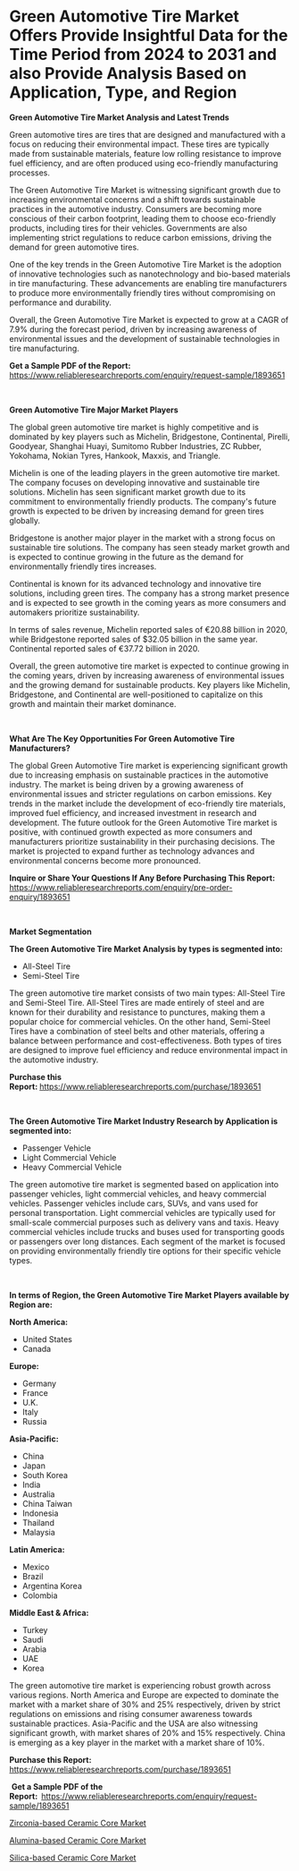 <p><h1>Green Automotive Tire Market Offers Provide Insightful Data for the Time Period from 2024 to 2031 and also Provide Analysis Based on Application, Type, and Region</h1></p><p><strong>Green Automotive Tire Market Analysis and Latest Trends</strong></p>
<p><p>Green automotive tires are tires that are designed and manufactured with a focus on reducing their environmental impact. These tires are typically made from sustainable materials, feature low rolling resistance to improve fuel efficiency, and are often produced using eco-friendly manufacturing processes.</p><p>The Green Automotive Tire Market is witnessing significant growth due to increasing environmental concerns and a shift towards sustainable practices in the automotive industry. Consumers are becoming more conscious of their carbon footprint, leading them to choose eco-friendly products, including tires for their vehicles. Governments are also implementing strict regulations to reduce carbon emissions, driving the demand for green automotive tires.</p><p>One of the key trends in the Green Automotive Tire Market is the adoption of innovative technologies such as nanotechnology and bio-based materials in tire manufacturing. These advancements are enabling tire manufacturers to produce more environmentally friendly tires without compromising on performance and durability.</p><p>Overall, the Green Automotive Tire Market is expected to grow at a CAGR of 7.9% during the forecast period, driven by increasing awareness of environmental issues and the development of sustainable technologies in tire manufacturing.</p></p>
<p><strong>Get a Sample PDF of the Report:&nbsp;</strong> <a href="https://www.reliableresearchreports.com/enquiry/request-sample/1893651">https://www.reliableresearchreports.com/enquiry/request-sample/1893651</a></p>
<p>&nbsp;</p>
<p><strong>Green Automotive Tire Major Market Players</strong></p>
<p><p>The global green automotive tire market is highly competitive and is dominated by key players such as Michelin, Bridgestone, Continental, Pirelli, Goodyear, Shanghai Huayi, Sumitomo Rubber Industries, ZC Rubber, Yokohama, Nokian Tyres, Hankook, Maxxis, and Triangle. </p><p>Michelin is one of the leading players in the green automotive tire market. The company focuses on developing innovative and sustainable tire solutions. Michelin has seen significant market growth due to its commitment to environmentally friendly products. The company's future growth is expected to be driven by increasing demand for green tires globally.</p><p>Bridgestone is another major player in the market with a strong focus on sustainable tire solutions. The company has seen steady market growth and is expected to continue growing in the future as the demand for environmentally friendly tires increases.</p><p>Continental is known for its advanced technology and innovative tire solutions, including green tires. The company has a strong market presence and is expected to see growth in the coming years as more consumers and automakers prioritize sustainability.</p><p>In terms of sales revenue, Michelin reported sales of €20.88 billion in 2020, while Bridgestone reported sales of $32.05 billion in the same year. Continental reported sales of €37.72 billion in 2020.</p><p>Overall, the green automotive tire market is expected to continue growing in the coming years, driven by increasing awareness of environmental issues and the growing demand for sustainable products. Key players like Michelin, Bridgestone, and Continental are well-positioned to capitalize on this growth and maintain their market dominance.</p></p>
<p>&nbsp;</p>
<p><strong>What Are The Key Opportunities For Green Automotive Tire Manufacturers?</strong></p>
<p><p>The global Green Automotive Tire market is experiencing significant growth due to increasing emphasis on sustainable practices in the automotive industry. The market is being driven by a growing awareness of environmental issues and stricter regulations on carbon emissions. Key trends in the market include the development of eco-friendly tire materials, improved fuel efficiency, and increased investment in research and development. The future outlook for the Green Automotive Tire market is positive, with continued growth expected as more consumers and manufacturers prioritize sustainability in their purchasing decisions. The market is projected to expand further as technology advances and environmental concerns become more pronounced.</p></p>
<p><strong>Inquire or Share Your Questions If Any Before Purchasing This Report:</strong> <a href="https://www.reliableresearchreports.com/enquiry/pre-order-enquiry/1893651">https://www.reliableresearchreports.com/enquiry/pre-order-enquiry/1893651</a></p>
<p>&nbsp;</p>
<p><strong>Market Segmentation</strong></p>
<p><strong>The Green Automotive Tire Market Analysis by types is segmented into:</strong></p>
<p><ul><li>All-Steel Tire</li><li>Semi-Steel Tire</li></ul></p>
<p><p>The green automotive tire market consists of two main types: All-Steel Tire and Semi-Steel Tire. All-Steel Tires are made entirely of steel and are known for their durability and resistance to punctures, making them a popular choice for commercial vehicles. On the other hand, Semi-Steel Tires have a combination of steel belts and other materials, offering a balance between performance and cost-effectiveness. Both types of tires are designed to improve fuel efficiency and reduce environmental impact in the automotive industry.</p></p>
<p><strong>Purchase this Report:&nbsp;</strong><a href="https://www.reliableresearchreports.com/purchase/1893651">https://www.reliableresearchreports.com/purchase/1893651</a></p>
<p>&nbsp;</p>
<p><strong>The Green Automotive Tire Market Industry Research by Application is segmented into:</strong></p>
<p><ul><li>Passenger Vehicle</li><li>Light Commercial Vehicle</li><li>Heavy Commercial Vehicle</li></ul></p>
<p><p>The green automotive tire market is segmented based on application into passenger vehicles, light commercial vehicles, and heavy commercial vehicles. Passenger vehicles include cars, SUVs, and vans used for personal transportation. Light commercial vehicles are typically used for small-scale commercial purposes such as delivery vans and taxis. Heavy commercial vehicles include trucks and buses used for transporting goods or passengers over long distances. Each segment of the market is focused on providing environmentally friendly tire options for their specific vehicle types.</p></p>
<p>&nbsp;</p>
<p><strong>In terms of Region, the Green Automotive Tire Market Players available by Region are:</strong></p>
<p>
    <p> <strong> North America: </strong>
        <ul>
            <li>United States</li>
            <li>Canada</li>
        </ul>
        </p> 
    <p> <strong> Europe: </strong>
        <ul>
            <li>Germany</li>
            <li>France</li>
            <li>U.K.</li>
            <li>Italy</li>
            <li>Russia</li>
        </ul>
        </p> 
    <p> <strong> Asia-Pacific: </strong>
        <ul>
            <li>China</li>
            <li>Japan</li>
            <li>South Korea</li>
            <li>India</li>
            <li>Australia</li>
            <li>China Taiwan</li>
            <li>Indonesia</li>
            <li>Thailand</li>
            <li>Malaysia</li>
        </ul>
        </p> 
    <p> <strong> Latin America: </strong>
        <ul>
            <li>Mexico</li>
            <li>Brazil</li>
            <li>Argentina Korea</li>
            <li>Colombia</li>
        </ul>
        </p> 
    <p> <strong> Middle East & Africa: </strong>
        <ul>
            <li>Turkey</li>
            <li>Saudi</li>
            <li>Arabia</li>
            <li>UAE</li>
            <li>Korea</li>
        </ul>
    </p>
    </p>
<p><p>The green automotive tire market is experiencing robust growth across various regions. North America and Europe are expected to dominate the market with a market share of 30% and 25% respectively, driven by strict regulations on emissions and rising consumer awareness towards sustainable practices. Asia-Pacific and the USA are also witnessing significant growth, with market shares of 20% and 15% respectively. China is emerging as a key player in the market with a market share of 10%.</p></p>
<p><strong>Purchase this Report: </strong><a href="https://www.reliableresearchreports.com/purchase/1893651">https://www.reliableresearchreports.com/purchase/1893651</a></p>
<p>&nbsp;<strong>Get a Sample PDF of the Report:&nbsp;&nbsp;</strong><a href="https://www.reliableresearchreports.com/enquiry/request-sample/1893651">https://www.reliableresearchreports.com/enquiry/request-sample/1893651</a></p>
<p><strong></strong></p>
<p><p><a href="https://view.publitas.com/reportprime-1/zirconia-based-ceramic-core-market-size-2023-2030-global-industrial-analysis-key-geographical-regions-market-share-top-key-players-product-types-and-forecast-research-report/">Zirconia-based Ceramic Core Market</a></p><p><a href="https://view.publitas.com/reportprime-1/alumina-based-ceramic-core-market-size-and-growth-market-segmentation-regional-and-country-breakdowns-and-market-trends-for-period-from-2023-2030/">Alumina-based Ceramic Core Market</a></p><p><a href="https://view.publitas.com/reportprime-1/silica-based-ceramic-core-market-size-growth-outlook-from-2023-to-2030-projecting-at-markets-trends-analysis-by-application-regional-outlook-and-revenue/">Silica-based Ceramic Core Market</a></p></p>